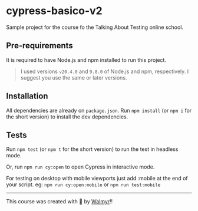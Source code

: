 # cypress-basico-v2

Sample project for the course fo the Talking About Testing online school.

## Pre-requirements

It is required to have Node.js and npm installed to run this project.

> I used versions `v20.4.0` and `9.8.0` of Node.js and npm, respectively. I suggest you use the same or later versions.

## Installation

All dependencies are already on `package.json`. Run `npm install` (or `npm i` for the short version) to install the dev dependencies.

## Tests
Run `npm test` (or `npm t` for the short version) to run the test in headless mode.

Or, run `npm run cy:open` to open Cypress in interactive mode.

For testing on desktop with mobile viewports just add :mobile at the end of your script. eg: `npm run cy:open:mobile` or `npm run test:mobile`

___

This course was created with 💚 by [Walmyr](https://walmyr.dev)!!